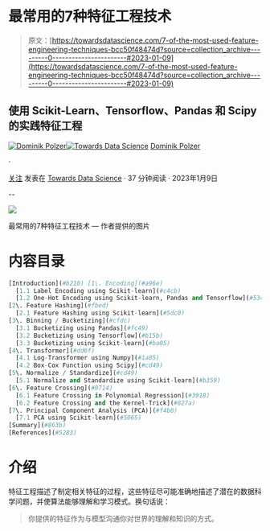 # 最常用的7种特征工程技术

> 原文：[https://towardsdatascience.com/7-of-the-most-used-feature-engineering-techniques-bcc50f48474d?source=collection_archive---------0-----------------------#2023-01-09](https://towardsdatascience.com/7-of-the-most-used-feature-engineering-techniques-bcc50f48474d?source=collection_archive---------0-----------------------#2023-01-09)

## 使用 Scikit-Learn、Tensorflow、Pandas 和 Scipy 的实践特征工程

[](https://dmnkplzr.medium.com/?source=post_page-----bcc50f48474d--------------------------------)[![Dominik Polzer](../Images/7e48cd15df31a0ab961391c0d57521de.png)](https://dmnkplzr.medium.com/?source=post_page-----bcc50f48474d--------------------------------)[](https://towardsdatascience.com/?source=post_page-----bcc50f48474d--------------------------------)[![Towards Data Science](../Images/a6ff2676ffcc0c7aad8aaf1d79379785.png)](https://towardsdatascience.com/?source=post_page-----bcc50f48474d--------------------------------) [Dominik Polzer](https://dmnkplzr.medium.com/?source=post_page-----bcc50f48474d--------------------------------)

·

[关注](https://medium.com/m/signin?actionUrl=https%3A%2F%2Fmedium.com%2F_%2Fsubscribe%2Fuser%2F3ab8d3143e32&operation=register&redirect=https%3A%2F%2Ftowardsdatascience.com%2F7-of-the-most-used-feature-engineering-techniques-bcc50f48474d&user=Dominik+Polzer&userId=3ab8d3143e32&source=post_page-3ab8d3143e32----bcc50f48474d---------------------post_header-----------) 发表在 [Towards Data Science](https://towardsdatascience.com/?source=post_page-----bcc50f48474d--------------------------------) · 37 分钟阅读 · 2023年1月9日 [](https://medium.com/m/signin?actionUrl=https%3A%2F%2Fmedium.com%2F_%2Fvote%2Ftowards-data-science%2Fbcc50f48474d&operation=register&redirect=https%3A%2F%2Ftowardsdatascience.com%2F7-of-the-most-used-feature-engineering-techniques-bcc50f48474d&user=Dominik+Polzer&userId=3ab8d3143e32&source=-----bcc50f48474d---------------------clap_footer-----------)

--

[](https://medium.com/m/signin?actionUrl=https%3A%2F%2Fmedium.com%2F_%2Fbookmark%2Fp%2Fbcc50f48474d&operation=register&redirect=https%3A%2F%2Ftowardsdatascience.com%2F7-of-the-most-used-feature-engineering-techniques-bcc50f48474d&source=-----bcc50f48474d---------------------bookmark_footer-----------)![](../Images/38d0b2c91b74d55357c4d376ef78449e.png)

最常用的7种特征工程技术 — 作者提供的图片

# 内容目录

```py
[Introduction](#b210) [1\. Encoding](#a96e)
  [1.1 Label Encoding using Scikit-learn](#c4cb)
  [1.2 One-Hot Encoding using Scikit-learn, Pandas and Tensorflow](#534e)
[2\. Feature Hashing](#fbed)
  [2.1 Feature Hashing using Scikit-learn](#5dc0)
[3\. Binning / Bucketizing](#cfdc)
  [3.1 Bucketizing using Pandas](#fc49)
  [3.2 Bucketizing using Tensorflow](#b15b)
  [3.3 Bucketizing using Scikit-learn](#ba05)
[4\. Transformer](#dd6f)
  [4.1 Log-Transformer using Numpy](#1a85)
  [4.2 Box-Cox Function using Scipy](#cd49)
[5\. Normalize / Standardize](#cd49)
  [5.1 Normalize and Standardize using Scikit-learn](#b359)
[6\. Feature Crossing](#0714)
  [6.1 Feature Crossing in Polynomial Regression](#3918)
  [6.2 Feature Crossing and the Kernel-Trick](#827a)
[7\. Principal Component Analysis (PCA)](#f4b0)
  [7.1 PCA using Scikit-learn](#5065)
[Summary](#863b)
[References](#5283)
```

# 介绍

特征工程描述了制定相关特征的过程，这些特征尽可能准确地描述了潜在的数据科学问题，并使算法能够理解和学习模式。换句话说：

> 你提供的特征作为与模型沟通你对世界的理解和知识的方式。

